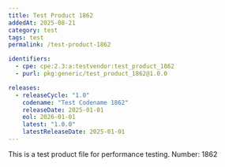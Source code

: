 ```yaml
---
title: Test Product 1862
addedAt: 2025-08-21
category: test
tags: test
permalink: /test-product-1862

identifiers:
  - cpe: cpe:2.3:a:testvendor:test_product_1862
  - purl: pkg:generic/test_product_1862@1.0.0

releases:
  - releaseCycle: "1.0"
    codename: "Test Codename 1862"
    releaseDate: 2025-01-01
    eol: 2026-01-01
    latest: "1.0.0"
    latestReleaseDate: 2025-01-01
---
```


This is a test product file for performance testing. Number: 1862
